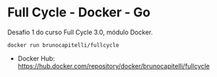 # Full Cycle - Docker - Go
Desafio 1 do curso Full Cycle 3.0, módulo Docker.

``
docker run brunocapitelli/fullcycle
``

- Docker  Hub: https://hub.docker.com/repository/docker/brunocapitelli/fullcycle
